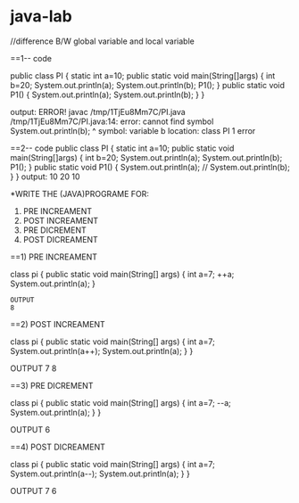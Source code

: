 # java-lab
//difference B/W global variable and local variable 

==1-- code 

public class PI
{
    static int a=10;
    public static void main(String[]args)
{
    int b=20;
    System.out.println(a);
    System.out.println(b);
    P1();
}
public static void P1()
{
    System.out.println(a);
    System.out.println(b);
}
}

output:
ERROR!
javac /tmp/1TjEu8Mm7C/PI.java
/tmp/1TjEu8Mm7C/PI.java:14: error: cannot find symbol
    System.out.println(b);
                       ^
symbol:   variable b
  location: class PI
1 error


==2-- code 
public class PI
{
    static int a=10;
    public static void main(String[]args)
{
    int b=20;
    System.out.println(a);
    System.out.println(b);
    P1();
}
public static void P1()
{
    System.out.println(a);
  //  System.out.println(b);
}
}
output:
10
20
10

*WRITE THE (JAVA)PROGRAME FOR:
1) PRE INCREAMENT
2) POST INCREAMENT
3) PRE DICREMENT
4) POST DICREAMENT


==1) PRE INCREAMENT

class pi {
    public static void main(String[] args) {
        int a=7;
        ++a;
        System.out.println(a);
    }

    OUTPUT
    8



 ==2) POST INCREAMENT


   class pi {
    public static void main(String[] args) {
        int a=7;
       System.out.println(a++);
        System.out.println(a);
    }
}

OUTPUT
7
8



==3) PRE DICREMENT

class pi {
    public static void main(String[] args) {
        int a=7;
        --a;
        System.out.println(a);
    }
    }

OUTPUT
6



==4) POST DICREAMENT

class pi {
    public static void main(String[] args) {
        int a=7;
       System.out.println(a--);
        System.out.println(a);
    }
}

OUTPUT
7
6
